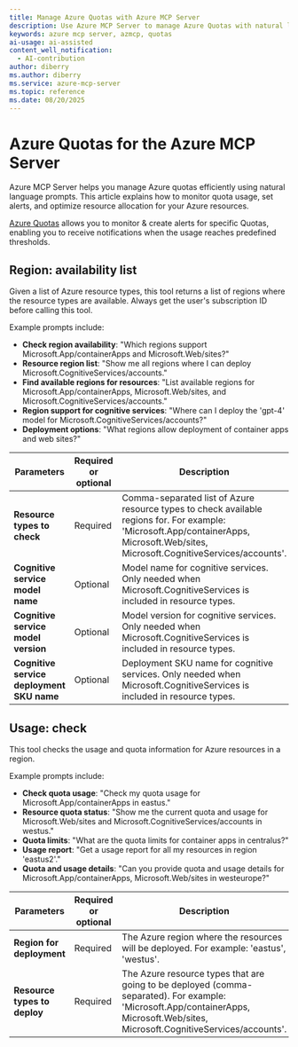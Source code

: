 ```yaml
---
title: Manage Azure Quotas with Azure MCP Server
description: Use Azure MCP Server to manage Azure Quotas with natural language prompts. Monitor usage, set alerts, and optimize resource allocation. Learn more and get started today.
keywords: azure mcp server, azmcp, quotas
ai-usage: ai-assisted
content_well_notification: 
  - AI-contribution
author: diberry
ms.author: diberry
ms.service: azure-mcp-server
ms.topic: reference
ms.date: 08/20/2025
---
```


# Azure Quotas for the Azure MCP Server

Azure MCP Server helps you manage Azure quotas efficiently using natural language prompts. This article explains how to monitor quota usage, set alerts, and optimize resource allocation for your Azure resources.

[Azure Quotas](/azure/quotas/quotas-overview) allows you to monitor & create alerts for specific Quotas, enabling you to receive notifications when the usage reaches predefined thresholds.


## Region: availability list

Given a list of Azure resource types, this tool returns a list of regions where the resource types are available. Always get the user's subscription ID before calling this tool.

Example prompts include:

- **Check region availability**: "Which regions support Microsoft.App/containerApps and Microsoft.Web/sites?"
- **Resource region list**: "Show me all regions where I can deploy Microsoft.CognitiveServices/accounts."
- **Find available regions for resources**: "List available regions for Microsoft.App/containerApps, Microsoft.Web/sites, and Microsoft.CognitiveServices/accounts."
- **Region support for cognitive services**: "Where can I deploy the 'gpt-4' model for Microsoft.CognitiveServices/accounts?"
- **Deployment options**: "What regions allow deployment of container apps and web sites?"

| Parameters | Required or optional | Description |
|-----------------------------|----------------------|-------------|
| **Resource types to check** | Required | Comma-separated list of Azure resource types to check available regions for. For example: 'Microsoft.App/containerApps, Microsoft.Web/sites, Microsoft.CognitiveServices/accounts'. |
| **Cognitive service model name** | Optional | Model name for cognitive services. Only needed when Microsoft.CognitiveServices is included in resource types. |
| **Cognitive service model version** | Optional | Model version for cognitive services. Only needed when Microsoft.CognitiveServices is included in resource types. |
| **Cognitive service deployment SKU name** | Optional | Deployment SKU name for cognitive services. Only needed when Microsoft.CognitiveServices is included in resource types. |


## Usage: check

This tool checks the usage and quota information for Azure resources in a region.

Example prompts include:

- **Check quota usage**: "Check my quota usage for Microsoft.App/containerApps in eastus."
- **Resource quota status**: "Show me the current quota and usage for Microsoft.Web/sites and Microsoft.CognitiveServices/accounts in westus."
- **Quota limits**: "What are the quota limits for container apps in centralus?"
- **Usage report**: "Get a usage report for all my resources in region 'eastus2'."
- **Quota and usage details**: "Can you provide quota and usage details for Microsoft.App/containerApps, Microsoft.Web/sites in westeurope?"

| Parameters | Required or optional | Description |
|-----------------------------|----------------------|-------------|
| **Region for deployment** | Required | The Azure region where the resources will be deployed. For example: 'eastus', 'westus'. |
| **Resource types to deploy** | Required | The Azure resource types that are going to be deployed (comma-separated). For example: 'Microsoft.App/containerApps, Microsoft.Web/sites, Microsoft.CognitiveServices/accounts'. |